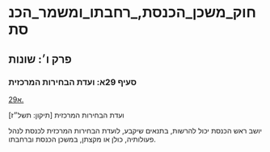 # חוק_משכן_הכנסת,_רחבתו_ומשמר_הכנסת

## פרק ו׳: שונות

### סעיף 29א: ועדת הבחירות המרכזית

[29א.](https://he.wikisource.org/wiki/חוק_משכן_הכנסת,_רחבתו_ומשמר_הכנסת#s_yp_29_)

ועדת הבחירות המרכזית [תיקון: תשל״ז]

יושב ראש הכנסת יכול להרשות, בתנאים שיקבע, לועדת הבחירות המרכזית לכנסת לנהל פעולותיה, כולן או מקצתן, במשכן הכנסת וברחבתו.